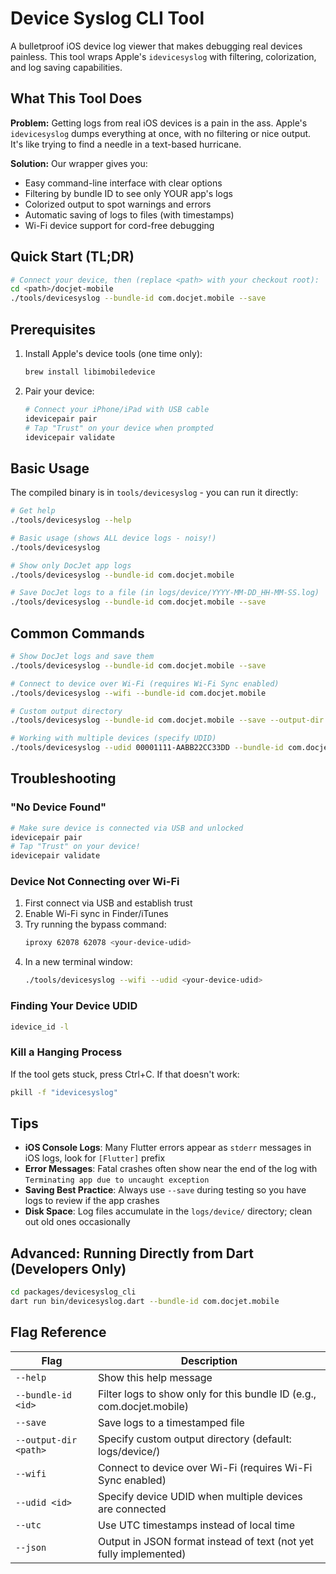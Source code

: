 # Device Syslog CLI Tool

A bulletproof iOS device log viewer that makes debugging real devices painless. This tool wraps Apple's `idevicesyslog` with filtering, colorization, and log saving capabilities.

## What This Tool Does

**Problem:** Getting logs from real iOS devices is a pain in the ass. Apple's `idevicesyslog` dumps everything at once, with no filtering or nice output. It's like trying to find a needle in a text-based hurricane.

**Solution:** Our wrapper gives you:
- Easy command-line interface with clear options
- Filtering by bundle ID to see only YOUR app's logs
- Colorized output to spot warnings and errors
- Automatic saving of logs to files (with timestamps)
- Wi-Fi device support for cord-free debugging

## Quick Start (TL;DR)

```bash
# Connect your device, then (replace <path> with your checkout root):
cd <path>/docjet-mobile
./tools/devicesyslog --bundle-id com.docjet.mobile --save
```

## Prerequisites

1. Install Apple's device tools (one time only):
   ```bash
   brew install libimobiledevice
   ```

2. Pair your device:
   ```bash
   # Connect your iPhone/iPad with USB cable
   idevicepair pair
   # Tap "Trust" on your device when prompted
   idevicepair validate
   ```

## Basic Usage

The compiled binary is in `tools/devicesyslog` - you can run it directly:

```bash
# Get help
./tools/devicesyslog --help

# Basic usage (shows ALL device logs - noisy!)
./tools/devicesyslog

# Show only DocJet app logs
./tools/devicesyslog --bundle-id com.docjet.mobile

# Save DocJet logs to a file (in logs/device/YYYY-MM-DD_HH-MM-SS.log)
./tools/devicesyslog --bundle-id com.docjet.mobile --save
```

## Common Commands

```bash
# Show DocJet logs and save them
./tools/devicesyslog --bundle-id com.docjet.mobile --save

# Connect to device over Wi-Fi (requires Wi-Fi Sync enabled)
./tools/devicesyslog --wifi --bundle-id com.docjet.mobile

# Custom output directory 
./tools/devicesyslog --bundle-id com.docjet.mobile --save --output-dir ~/Desktop/logs

# Working with multiple devices (specify UDID)
./tools/devicesyslog --udid 00001111-AABB22CC33DD --bundle-id com.docjet.mobile
```

## Troubleshooting

### "No Device Found"

```bash
# Make sure device is connected via USB and unlocked
idevicepair pair
# Tap "Trust" on your device!
idevicepair validate
```

### Device Not Connecting over Wi-Fi

1. First connect via USB and establish trust
2. Enable Wi-Fi sync in Finder/iTunes
3. Try running the bypass command:
   ```bash
   iproxy 62078 62078 <your-device-udid>
   ```
4. In a new terminal window:
   ```bash
   ./tools/devicesyslog --wifi --udid <your-device-udid>
   ```

### Finding Your Device UDID

```bash
idevice_id -l
```

### Kill a Hanging Process

If the tool gets stuck, press Ctrl+C. If that doesn't work:
```bash
pkill -f "idevicesyslog"
```

## Tips

* **iOS Console Logs**: Many Flutter errors appear as `stderr` messages in iOS logs, look for `[Flutter]` prefix
* **Error Messages**: Fatal crashes often show near the end of the log with `Terminating app due to uncaught exception`
* **Saving Best Practice**: Always use `--save` during testing so you have logs to review if the app crashes
* **Disk Space**: Log files accumulate in the `logs/device/` directory; clean out old ones occasionally

## Advanced: Running Directly from Dart (Developers Only)

```bash
cd packages/devicesyslog_cli
dart run bin/devicesyslog.dart --bundle-id com.docjet.mobile
```

## Flag Reference

| Flag | Description |
|------|-------------|
| `--help` | Show this help message |
| `--bundle-id <id>` | Filter logs to show only for this bundle ID (e.g., com.docjet.mobile) |
| `--save` | Save logs to a timestamped file |
| `--output-dir <path>` | Specify custom output directory (default: logs/device/) |
| `--wifi` | Connect to device over Wi-Fi (requires Wi-Fi Sync enabled) |
| `--udid <id>` | Specify device UDID when multiple devices are connected |
| `--utc` | Use UTC timestamps instead of local time |
| `--json` | Output in JSON format instead of text (not yet fully implemented) |
